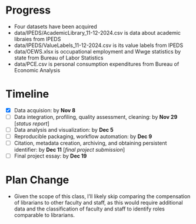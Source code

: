 # Progress
- Four datasets have been acquired
- data/IPEDS/AcademicLibrary_11-12-2024.csv is data about academic libraies from IPEDS
- data/IPEDS/ValueLabels_11-12-2024.csv is its value labels from IPEDS
- data/OEWS.xlsx is occupational employment and Wwge statistics by state from Bureau of Labor Statistics
- data/PCE.csv is personal consumption expenditures from Bureau of Economic Analysis

# Timeline
- [x] Data acquision: by **Nov 8**
- [ ] Data integration, profiling, quality assessment, cleaning: by **Nov 29** [*status report*]
- [ ] Data analysis and visualization: by **Dec 5**
- [ ] Reproducible packaging, workflow automation: by **Dec 9**
- [ ] Citation, metadata creation, archiving, and obtaining persistent identifier: by **Dec 11** [*final project submission*]
- [ ] Final project essay: by **Dec 19**

# Plan Change
- Given the scope of this class, I’ll likely skip comparing the compensation of librarians to other faculty and staff, as this would require additional data and the classification of faculty and staff to identify roles comparable to librarians.